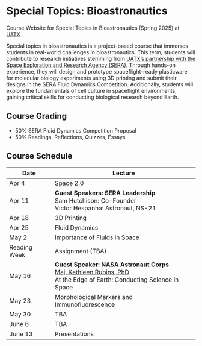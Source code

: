 # Special Topics: Bioastronautics
Course Website for Special Topics in Bioastronautics (Spring 2025) at [UATX](https://www.uaustin.org/).

Special topics in bioastronautics is a project-based course that immerses students in real-world challenges in bioastronautics. This term, students will contribute to research initiatives stemming from [UATX’s partnership with the Space Exploration and Research Agency (SERA)](https://www.sera.space/pressrelease/articles/cornell). Through hands-on experience, they will design and prototype spaceflight-ready plasticware for molecular biology experiments using 3D printing and submit their designs in the SERA Fluid Dynamics Competition. Additionally, students will explore the fundamentals of cell culture in spaceflight environments, gaining critical skills for conducting biological research beyond Earth.

## Course Grading
- 50% SERA Fluid Dynamics Competition Proposal
- 50% Readings, Reflections, Quizzes, Essays

## Course Schedule

| Date | Lecture  |  
|---|---|
| Apr 4  | [Space 2.0](https://github.com/eliah-o/bioastronautics-q1/blob/main/Lectures/Lecture%201%20-%20Space%202.0.pdf) |  
| Apr 11 | **Guest Speakers: SERA Leadership**<br>Sam Hutchison: Co-Founder<br>Victor Hespanha: Astronaut, NS-21 |  
| Apr 18 | 3D Printing |  
| Apr 25 | Fluid Dynamics | 
| May 2 | Importance of Fluids in Space | 
| Reading Week | Assignment (TBA) | 
| May 16 | **Guest Speaker: NASA Astronaut Corps**<br>[Maj. Kathleen Rubins, PhD](https://en.wikipedia.org/wiki/Kathleen_Rubins)<br> At the Edge of Earth: Conducting Science in Space| 
| May 23 | Morphological Markers and Immunofluorescence | 
| May 30 | TBA | 
| June 6 | TBA | 
| June 13 | Presentations | 
